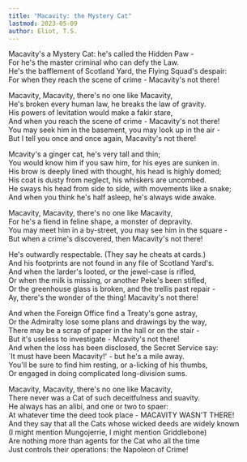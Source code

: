 ```yaml
---
title: "Macavity: the Mystery Cat"
lastmod: 2023-05-09
author: Eliot, T.S.
---
```

Macavity's a Mystery Cat: he's called the Hidden Paw -  
For he's the master criminal who can defy the Law.  
He's the bafflement of Scotland Yard, the Flying Squad's despair:  
For when they reach the scene of crime - Macavity's not there!  

Macavity, Macavity, there's no one like Macavity,  
He's broken every human law, he breaks the law of gravity.  
His powers of levitation would make a fakir stare,  
And when you reach the scene of crime - Macavity's not there!  
You may seek him in the basement, you may look up in the air -  
But I tell you once and once again, Macavity's not there!  

Mcavity's a ginger cat, he's very tall and thin;  
You would know him if you saw him, for his eyes are sunken in.  
His brow is deeply lined with thought, his head is highly domed;  
His coat is dusty from neglect, his whiskers are uncombed.  
He sways his head from side to side, with movements like a snake;  
And when you think he's half asleep, he's always wide awake.  

Macavity, Macavity, there's no one like Macavity,  
For he's a fiend in feline shape, a monster of depravity.  
You may meet him in a by-street, you may see him in the square -  
But when a crime's discovered, then Macavity's not there!  

He's outwardly respectable. (They say he cheats at cards.)  
And his footprints are not found in any file of Scotland Yard's.  
And when the larder's looted, or the jewel-case is rifled,  
Or when the milk is missing, or another Peke's been stifled,  
Or the greenhouse glass is broken, and the trellis past repair -  
Ay, there's the wonder of the thing! Macavity's not there!  

And when the Foreign Office find a Treaty's gone astray,  
Or the Admiralty lose some plans and drawings by the way,  
There may be a scrap of paper in the hall or on the stair -  
But it's useless to investigate - Mcavity's not there!  
And when the loss has been disclosed, the Secret Service say:  
`It must have been Macavity!' - but he's a mile away.  
You'll be sure to find him resting, or a-licking of his thumbs,  
Or engaged in doing complicated long-division sums.  

Macavity, Macavity, there's no one like Macavity,  
There never was a Cat of such deceitfulness and suavity.  
He always has an alibi, and one or two to spaer:  
At whatever time the deed took place - MACAVITY WASN'T THERE!  
And they say that all the Cats whose wicked deeds are widely known  
(I might mention Mungojerrie, I might mention Griddlebone)  
Are nothing more than agents for the Cat who all the time  
Just controls their operations: the Napoleon of Crime!

